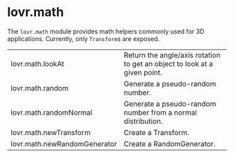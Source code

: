 <!--
category: module
-->

lovr.math
===

The `lovr.math` module provides math helpers commonly used for 3D applications.  Currently, only
`Transform`s are exposed.

<table>
<tr>
  <td class="pre">lovr.math.lookAt</td>
  <td>Return the angle/axis rotation to get an object to look at a given point.</td>
</tr>

<tr>
  <td class="pre">lovr.math.random</td>
  <td>Generate a pseudo-random number.</td>
</tr>

<tr>
  <td class="pre">lovr.math.randomNormal</td>
  <td>Generate a pseudo-random number from a normal distribution.</td>
</tr>

<tr>
  <td class="pre">lovr.math.newTransform</td>
  <td>Create a Transform.</td>
</tr>

<tr>
  <td class="pre">lovr.math.newRandomGenerator</td>
  <td>Create a RandomGenerator.</td>
</tr>
</table>
